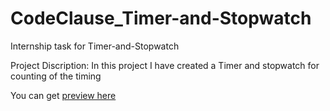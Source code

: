# CodeClause_Timer-and-Stopwatch
Internship task for Timer-and-Stopwatch

Project Discription:
In this project I have created a Timer and stopwatch for counting of the timing

You can get [preview here](https://sujaydeshpande.github.io/CodeClause_Timer-and-Stopwatc)
